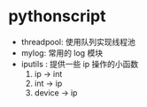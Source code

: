 pythonscript
============

- threadpool: 使用队列实现线程池
- mylog: 常用的 log 模块
- iputils : 提供一些 ip 操作的小函数
  1. ip -> int
  2. int -> ip
  3. device -> ip
